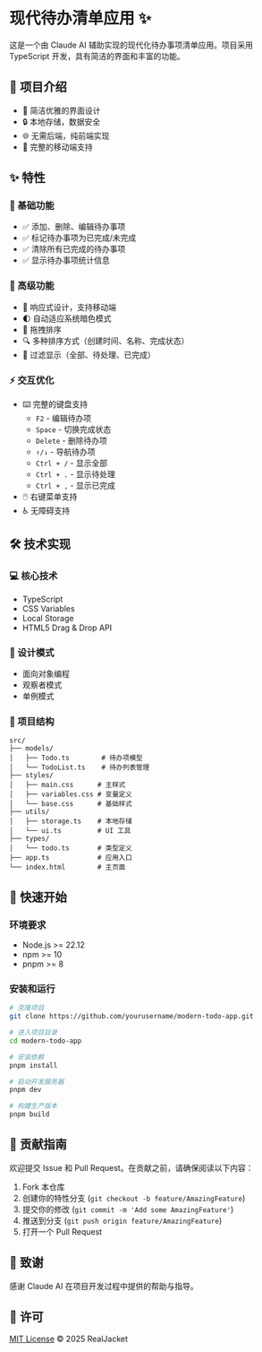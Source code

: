 # 现代待办清单应用 ✨

这是一个由 Claude AI 辅助实现的现代化待办事项清单应用。项目采用 TypeScript 开发，具有简洁的界面和丰富的功能。

## 📝 项目介绍

- 🎨 简洁优雅的界面设计
- 🔒 本地存储，数据安全
- 🌐 无需后端，纯前端实现
- 📱 完整的移动端支持

## ✨ 特性

### 🎯 基础功能

- ✅ 添加、删除、编辑待办事项
- ✅ 标记待办事项为已完成/未完成
- ✅ 清除所有已完成的待办事项
- ✅ 显示待办事项统计信息

### 🚀 高级功能

- 📱 响应式设计，支持移动端
- 🌓 自动适应系统暗色模式
- 🔄 拖拽排序
- 🔍 多种排序方式（创建时间、名称、完成状态）
- 🎯 过滤显示（全部、待处理、已完成）

### ⚡ 交互优化

- ⌨️ 完整的键盘支持
  - `F2` - 编辑待办项
  - `Space` - 切换完成状态
  - `Delete` - 删除待办项
  - `↑/↓` - 导航待办项
  - `Ctrl + /` - 显示全部
  - `Ctrl + .` - 显示待处理
  - `Ctrl + ,` - 显示已完成
- 🖱️ 右键菜单支持
- ♿ 无障碍支持

## 🛠️ 技术实现

### 💻 核心技术

- TypeScript
- CSS Variables
- Local Storage
- HTML5 Drag & Drop API

### 📐 设计模式

- 面向对象编程
- 观察者模式
- 单例模式

### 📁 项目结构

```
src/
├── models/
│   ├── Todo.ts        # 待办项模型
│   └── TodoList.ts    # 待办列表管理
├── styles/
│   ├── main.css      # 主样式
│   ├── variables.css # 变量定义
│   └── base.css      # 基础样式
├── utils/
│   ├── storage.ts    # 本地存储
│   └── ui.ts         # UI 工具
├── types/
│   └── todo.ts       # 类型定义
├── app.ts            # 应用入口
└── index.html        # 主页面
```

## 🚀 快速开始

### 环境要求

- Node.js >= 22.12
- npm >= 10
- pnpm >= 8

### 安装和运行

```bash
# 克隆项目
git clone https://github.com/yourusername/modern-todo-app.git

# 进入项目目录
cd modern-todo-app

# 安装依赖
pnpm install

# 启动开发服务器
pnpm dev

# 构建生产版本
pnpm build
```

## 🤝 贡献指南

欢迎提交 Issue 和 Pull Request。在贡献之前，请确保阅读以下内容：

1. Fork 本仓库
2. 创建你的特性分支 (`git checkout -b feature/AmazingFeature`)
3. 提交你的修改 (`git commit -m 'Add some AmazingFeature'`)
4. 推送到分支 (`git push origin feature/AmazingFeature`)
5. 打开一个 Pull Request

## 💖 致谢

感谢 Claude AI 在项目开发过程中提供的帮助与指导。

## 📄 许可

[MIT License](LICENSE) © 2025 RealJacket
